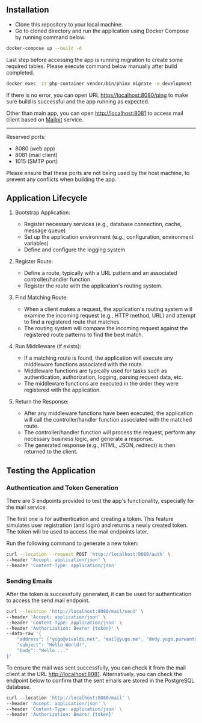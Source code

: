 ## Installation

- Clone this repository to your local machine.
- Go to cloned directory and run the application using Docker Compose by running command below:
```bash
docker-compose up --build -d
```

Last step before accessing the app is running migration to create some required tables. Please execute command below manually after build completed.

```bash
docker exec -it php-container vendor/bin/phinx migrate -e development
```

If there is no error, you can open URL [https//localhost:8080/ping](http://localhost:8080/ping) to make sure build is successful and the app running as expected.

Other than main app, you can open [http://localhost:8081](http://localhost:8081) to access mail client based on [Mailpit](https://mailpit.axllent.org/) service.

***

Reserved ports:
- 8080 (web app)
- 8081 (mail client)
- 1015 (SMTP port)

Please ensure that these ports are not being used by the host machine, to prevent any conflicts when building the app.

## Application Lifecycle
1. Bootstrap Application:
    - Register necessary services (e.g., database connection, cache, message queue)
    - Set up the application environment (e.g., configuration, environment variables)
    - Define and configure the logging system

2. Register Route:
    - Define a route, typically with a URL pattern and an associated controller/handler function.
    - Register the route with the application's routing system.

3. Find Matching Route:
    - When a client makes a request, the application's routing system will examine the incoming request (e.g., HTTP method, URL) and attempt to find a registered route that matches.
    - The routing system will compare the incoming request against the registered route patterns to find the best match.

4. Run Middleware (if exists):
    - If a matching route is found, the application will execute any middleware functions associated with the route.
    - Middleware functions are typically used for tasks such as authentication, authorization, logging, parsing request data, etc.
    - The middleware functions are executed in the order they were registered with the application.

5. Return the Response:
    - After any middleware functions have been executed, the application will call the controller/handler function associated with the matched route.
    - The controller/handler function will process the request, perform any necessary business logic, and generate a response.
    - The generated response (e.g., HTML, JSON, redirect) is then returned to the client.

## Testing the Application

### Authentication and Token Generation
There are 3 endpoints provided to test the app's functionality, especially for the mail service.

The first one is for authentication and creating a token. This feature simulates user registration (and login) and returns a newly created token. The token will be used to access the mail endpoints later.

Run the following command to generate a new token:
```bash
curl --location --request POST 'http://localhost:8080/auth' \
--header 'Accept: application/json' \
--header 'Content-Type: application/json'
```

### Sending Emails
After the token is successfully generated, it can be used for authentication to access the send mail endpoint.

```bash
curl --location 'http://localhost:8080/mail/send' \
--header 'Accept: application/json' \
--header 'Content-Type: application/json' \
--header 'Authorization: Bearer {token}' \
--data-raw '{
    "address": ["yugo@vivaldi.net", "mail@yugo.me", "dedy.yugo.purwanto@gmail.com"],
    "subject": "Hello World!",
    "body": "Hello ..."
}'
```

To ensure the mail was sent successfully, you can check it from the mail client at the URL [http://localhost:8081](http://localhost:8081). Alternatively, you can check the endpoint below to confirm that the sent emails are stored in the PostgreSQL database.

```dockerfile
curl --location 'http://localhost:8080/mail' \
--header 'Accept: application/json' \
--header 'Content-Type: application/json' \
--header 'Authorization: Bearer {token}'
```
